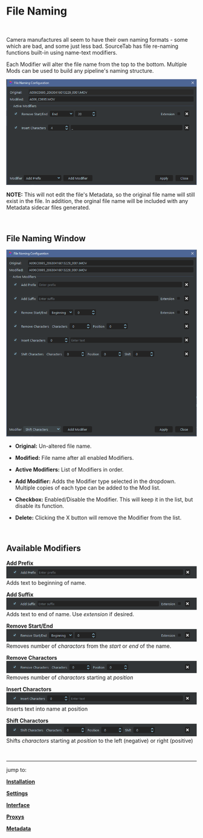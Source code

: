 # **File Naming**

<br>

Camera manufactures all seem to have their own naming formats - some which are bad, and some just less bad.  SourceTab has file re-naming functions built-in using name-text modifiers.

Each Modifier will alter the file name from the top to the bottom.  Multiple Mods can be used to build any pipeline's naming structure.

![Mods Example](DocsImages/mods_example.png)

**NOTE:** This will not edit the file's Metadata, so the original file name will still exist in the file.  In addition, the orginal file name will be included with any Metadata sidecar files generated.

<br>

##  File Naming Window
![Mods Overview](DocsImages/mods_overview.png)

- **Original:**  Un-altered file name.

- **Modified:**  File name after all enabled Modifiers.

- **Active Modifiers:** List of Modifiers in order.

- **Add Modifier:** Adds the Modifier type selected in the dropdown.  Multiple copies of each type can be added to the Mod list.

- **Checkbox:** Enabled/Disable the Modifier.  This will keep it in the list, but disable its function.

- **Delete:** Clicking the X button will remove the Modifier from the list.

<br>

## Available Modifiers

**Add Prefix**
![Mods Overview](DocsImages/mods_addPrefix.png)
Adds text to beginning of name.

**Add Suffix**
![Mods Overview](DocsImages/mods_addSuffix.png)
Adds text to end of name. Use *extension* if desired.

**Remove Start/End**
![Mods Overview](DocsImages/mods_remStrtEnd.png)
Removes number of *charactors* from the *start* or *end* of the name.

**Remove Charactors**
![Mods Overview](DocsImages/mods_remChars.png)
Removes number of *charactors* starting at *position*

**Insert Charactors**
![Mods Overview](DocsImages/mods_insChars.png)
Inserts text into name at position

**Shift Charactors**
![Mods Overview](DocsImages/mods_shtChars.png)
Shifts *charactors* starting at *position* to the left (negative) or right (positive)

<br>

___
jump to:

[**Installation**](Doc-Installation.md)

[**Settings**](Doc-Settings.md)

[**Interface**](doc-Interface.md)

[**Proxys**](Doc-Proxys.md)

[**Metadata**](Doc-Metadata.md)